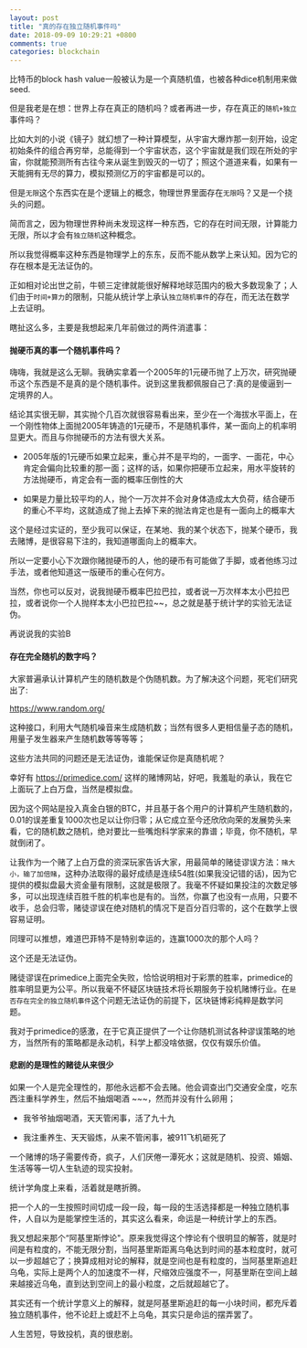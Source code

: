 ```yaml
---
layout: post
title: "真的存在独立随机事件吗"
date: 2018-09-09 10:29:21 +0800
comments: true
categories: blockchain
---
```


比特币的block hash value一般被认为是一个真随机值，也被各种dice机制用来做seed.

但是我老是在想：世界上存在真正的随机吗？或者再进一步，存在真正的`随机+独立`事件吗？

<!-- more -->

比如大刘的小说《镜子》就幻想了一种计算模型，从宇宙大爆炸那一刻开始，设定初始条件的组合再穷举，总能得到一个宇宙状态，这个宇宙就是我们现在所处的宇宙，你就能预测所有古往今来从诞生到毁灭的一切了；照这个道道来看，如果有一天能拥有无尽的算力，模拟预测亿万的宇宙都是可以的。

但是`无限`这个东西实在是个逻辑上的概念，物理世界里面存在`无限`吗？又是一个挠头的问题。

简而言之，因为物理世界种尚未发现这样一种东西，它的存在时间无限，计算能力无限，所以才会有`独立随机`这种概念。

所以我觉得概率这种东西是物理学上的东东，反而不能从数学上来认知。因为它的存在根本是无法证伪的。

正如相对论出世之前，牛顿三定律就能很好解释地球范围内的极大多数现象了；人们由于`时间+算力`的限制，只能从统计学上承认`独立随机事件`的存在，而无法在数学上去证明。


瞎扯这么多，主要是我想起来几年前做过的两件消遣事：

#### 抛硬币真的事一个随机事件吗？

嗨嗨，我就是这么无聊。我确实拿着一个2005年的1元硬币抛了上万次，研究抛硬币这个东西是不是真的是个随机事件。说到这里我都佩服自己了:真的是傻逼到一定境界的人。

结论其实很无聊，其实抛个几百次就很容易看出来，至少在一个海拔水平面上，在一个刚性物体上面抛2005年铸造的1元硬币，不是随机事件，某一面向上的机率明显更大。而且与你抛硬币的方法有很大关系。

* 2005年版的1元硬币如果立起来，重心并不是平均的，一面字、一面花，中心肯定会偏向比较重的那一面；这样的话，如果你把硬币立起来，用水平旋转的方法抛硬币，肯定会有一面的概率压倒性的大

* 如果是力量比较平均的人，抛个一万次并不会对身体造成太大负荷，结合硬币的重心不平均，这就造成了抛上去掉下来的抛法肯定也是有一面向上的概率大


这个是经过实证的，至少我可以保证，在某地、我的某个状态下，抛某个硬币，我去赌博，是很容易下注的，我知道哪面向上的概率大。

所以一定要小心下次跟你赌抛硬币的人，他的硬币有可能做了手脚，或者他练习过手法，或者他知道这一版硬币的重心在何方。

当然，你也可以反对，说我抛硬币概率巴拉巴拉，或者说一万次样本太小巴拉巴拉，或者说你一个人抛样本太小巴拉巴拉~~，总之就是基于统计学的实验无法证伪。

再说说我的实验B

#### 存在完全随机的数字吗？

大家普遍承认计算机产生的随机数是个伪随机数。为了解决这个问题，死宅们研究出了:

https://www.random.org/

这种接口，利用大气随机噪音来生成随机数；当然有很多人更相信量子态的随机，用量子发生器来产生随机数等等等等；

这些方法共同的问题还是无法证伪，谁能保证你是真随机呢？

幸好有 https://primedice.com/ 这样的赌博网站，好吧，我羞耻的承认，我在它上面玩了上白万盘，当然是模拟盘。

因为这个网站是投入真金白银的BTC，并且基于各个用户的计算机产生随机数的，0.01的误差重复1000次也足以让你归零；从它成立至今还欣欣向荣的发展势头来看，它的随机数之随机，绝对要比一些嘴炮科学家来的靠谱；毕竟，你不随机，早就倒闭了。

让我作为一个赌了上白万盘的资深玩家告诉大家，用最简单的赌徒谬误方法：`赌大小，输了加倍赌`，这种办法取得的最好成绩是连续54胜(如果我没记错的话)，因为它提供的模拟盘最大资金量有限制，这就是极限了。我毫不怀疑如果投注的次数足够多，可以出现连续百胜千胜的机率也是有的。当然，你赢了也没有一点用，只要不收手，总会归零，赌徒谬误在绝对随机的情况下是百分百归零的，这个在数学上很容易证明。

同理可以推想，难道巴菲特不是特别幸运的，连赢1000次的那个人吗？

这个还是无法证伪。

赌徒谬误在primedice上面完全失败，恰恰说明相对于彩票的胜率，primedice的胜率明显更为公平。所以我毫不怀疑区块链技术将长期服务于投机赌博行业。在`是否存在完全的独立随机事件`这个问题无法证伪的前提下，区块链博彩纯粹是数学问题。

我对于primedice的感激，在于它真正提供了一个让你随机测试各种谬误策略的地方，当然所有的策略都是永动机，科学上都没啥依据，仅仅有娱乐价值。


#### 悲剧的是理性的赌徒从来很少

如果一个人是完全理性的，那他永远都不会去赌。他会调查出门交通安全度，吃东西注重科学养生，然后不抽烟喝酒 ~~~，然而并没有什么卵用；

* 我爷爷抽烟喝酒，天天管闲事，活了九十九

* 我注重养生、天天锻炼，从来不管闲事，被911飞机砸死了


一个赌博的场子需要传奇，疯子，人们厌倦一潭死水；这就是随机、投资、婚姻、生活等等一切人生轨迹的现实投射。

统计学角度上来看，活着就是瞎折腾。

把一个人的一生按照时间切成一段一段，每一段的生活选择都是一种独立随机事件，人自以为是能掌控生活的，其实这么看来，命运是一种统计学上的东西。

我又想起来那个“阿基里斯悖论"。原来我觉得这个悖论有个很明显的解答，就是时间是有粒度的，不能无限分割，当阿基里斯距离乌龟达到时间的基本粒度时，就可以一步超越它了；换算成相对论的解释，就是空间也是有粒度的，当阿基里斯追赶乌龟，实际上是两个人的加速度不一样，尺缩效应强度不一，阿基里斯在空间上越来越接近乌龟，直到达到空间上的最小粒度，之后就超越它了。

其实还有一个统计学意义上的解释，就是阿基里斯追赶的每一小块时间，都充斥着独立随机事件，他不论赶上或赶不上乌龟，其实只是命运的摆弄罢了。

人生苦短，导致投机，真的很悲剧。
